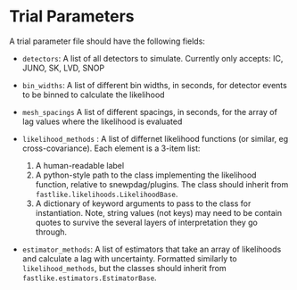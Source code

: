 # Trial Parameters
A trial parameter file should have the following fields:
* `detectors`: A list of all detectors to simulate. Currently only accepts: IC, JUNO, SK, LVD, SNOP

* `bin_widths`: A list of different bin widths, in seconds, for detector events to be binned to calculate the likelihood

* `mesh_spacings` A list of different spacings, in seconds, for the array of lag values where the likelihood is evaluated

* `likelihood_methods` : A list of differnet likelihood functions (or similar, eg cross-covariance). Each element is a 3-item list:
    1. A human-readable label
    2. A python-style path to the class implementing the likelihood function, relative to snewpdag/plugins. The class should inherit from `fastlike.likelihoods.LikelihoodBase`.
    3. A dictionary of keyword arguments to pass to the class for instantiation. Note, string values (not keys) may need to be contain quotes to survive the several layers of interpretation they go through.

* `estimator_methods`: A list of estimators that take an array of likelihoods and calculate a lag with uncertainty. Formatted similarly to `likelihood_methods`, but the classes should inherit from `fastlike.estimators.EstimatorBase`.